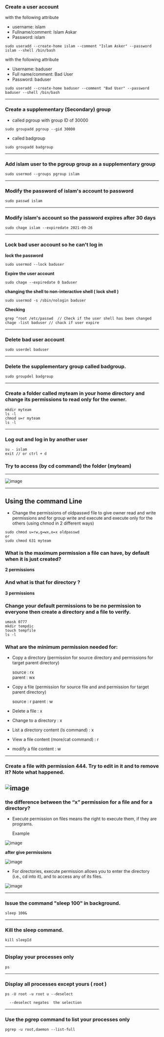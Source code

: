 

### Create a user account 
with the following attribute
  - username: islam
  - Fullname/comment: Islam Askar
  - Password: islam
  
  ```
  sudo useradd --create-home islam --comment "Islam Asker" --password islam --shell /bin/bash
  ```
  with the following attribute 
  
  - Username: baduser 
  - Full name/comment: Bad User 
  - Password: baduser 

  
  ```
  sudo useradd --create-home baduser --comment "Bad User" --password baduser --shell /bin/bash
  ```
  
-------------------  
### Create a supplementary (Secondary) group
* called pgroup with group ID of 30000

```
sudo groupadd pgroup --gid 30000
```

* called badgroup

```
sudo groupadd badgroup 
```

--------------------
### Add islam user to the pgroup group as a supplementary group

```
sudo usermod --groups pgroup islam  
```
--------------------
### Modify the password of islam's account to password

```
sudo passwd islam
```
--------------------
### Modify islam's account so the password expires after 30 days

```
sudo chage islam --expiredate 2021-09-26
```
--------------------
###  Lock bad user account so he can't log in

**lock the password** 
```
sudo usermod --lock baduser 
```
**Expire the user account**
```
sudo chage --expiredate 0 baduser 
```
**changing the shell to  non-interactive shell ( lock shell )**

```
sudo usermod -s /sbin/nologin baduser
```

**Checking**
```
grep ^root /etc/passwd  // Check if the user shell has been changed 
chage -list baduser // chack if user expire 
```

--------------------


### Delete bad user account

```
sudo userdel baduser 
```
--------------------

### Delete the supplementary group called badgroup.
```
sudo groupdel badgroup 
```
--------------------

### Create a folder called myteam in your home directory and change its permissions to read only for the owner.
```
mkdir myteam
ls -l 
chmod u=r myteam 
ls -l 
```

--------------------

### Log out and log in by another user

```
su - islam
exit // or ctrl + d 
```

### Try to access (by cd command) the folder (myteam)
--------------------
![image](https://user-images.githubusercontent.com/44178039/131020233-5525d0f0-52b3-4bfe-bbfa-f2af206ba40a.png)

--------------------
## Using the command Line

* Change the permissions of oldpasswd file to give owner read and write permissions
and for group write and execute  and execute only for the others (using chmod in 2 different ways)
```
sudo chmod u=rw,g=wx,o=x oldpasswd 
or 
sudo chmod 631 myteam
```
 
### What is the maximum permission a file can have, by default when it is just created? 
   
   **2 permissions** 
  
### And what is that for directory  ? 
   
   **3 permissions** 
  
### Change your default permissions to be no permission to everyone then create a directory and a file to verify.

```
umask 0777
mkdir tempdic
touch tempfile
ls -l 
```

  
### What are the minimum permission needed for:

* Copy a directory (permission for source directory and permissions for target parent directory)

  source : rx  
  parent : wx 

* Copy a file (permission for source file and and permission for target parent directory)

  source : r
  parent : w

* Delete a file : x 
* Change to a directory  : x
* List a directory content (ls command) : x
* View a file content (more/cat command) : r
* modify a file content : w


------------

### Create a file with permission 444. Try to edit in it and to remove it? Note what happened.

![image](https://user-images.githubusercontent.com/44178039/131027534-ec933538-4a82-431f-b6d7-d8d05eff947e.png)
----------------
### the difference between the “x” permission for a file and for a directory?

* Execute permission on files means the right to execute them, if they are programs. 

  Example

![image](https://user-images.githubusercontent.com/44178039/131028789-6453afcc-49fa-4634-91eb-b48ce372357f.png)

**after give permissions** 

![image](https://user-images.githubusercontent.com/44178039/131028904-5efba9d3-e207-4c5c-acd1-ffbac9f1a080.png)


* For directories, execute permission allows you to enter the directory (i.e., cd into it), and to access any of its files.

![image](https://user-images.githubusercontent.com/44178039/131029294-ada09445-2f51-439d-a0d7-562b58303055.png)

--------------------------
###  Issue the command "sleep 100" in background.

```sleep 100&```

--------------------------
### Kill the sleep command.

``` kill sleepId ```

--------------------------
###  Display your processes only
``` ps ```

--------------------------
###  Display all processes except yours ( root ) 

```
ps -U root -u root u --deselect
```
      --deselect negates  the selection 

--------------------------


### Use the pgrep command to list your processes only

``` pgrep -u root,daemon --list-full ```
